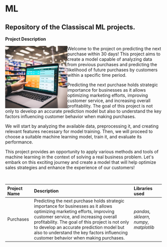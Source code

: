 # ML <a id='purchases'></a>
## Repository of the Classiscal ML projects.

<b>Project Description</b>

<img src="https://github.com/DimaDoesCode/ML_and_Time-Series/blob/master/NPD_p.png" width="200" height="200" align="left"/>


Welcome to the project on predicting the next purchase within 30 days! This project aims to create a model capable of analyzing data from previous purchases and predicting the likelihood of future purchases by customers within a specific time period.

Predicting the next purchase holds strategic importance for businesses as it allows optimizing marketing efforts, improving customer service, and increasing overall profitability. The goal of this project is not only to develop an accurate prediction model but also to understand the key factors influencing customer behavior when making purchases.

We will start by analyzing the available data, preprocessing it, and creating relevant features necessary for model training. Then, we will proceed to choose a suitable machine learning model, train it, and evaluate its performance.

This project provides an opportunity to apply various methods and tools of machine learning in the context of solving a real business problem. Let's embark on this exciting journey and create a model that will help optimize sales strategies and enhance the experience of our customers!

<br>

| Project Name | Description | Libraries used |
| :---------------------- | :---------------------- | :---------------------- |
| Purchases | Predicting the next purchase holds strategic importance for businesses as it allows optimizing marketing efforts, improving customer service, and increasing overall profitability. The goal of this project is not only to develop an accurate prediction model but also to understand the key factors influencing customer behavior when making purchases.</i> | *pandas, sklearn, numpy, matplotlib* |